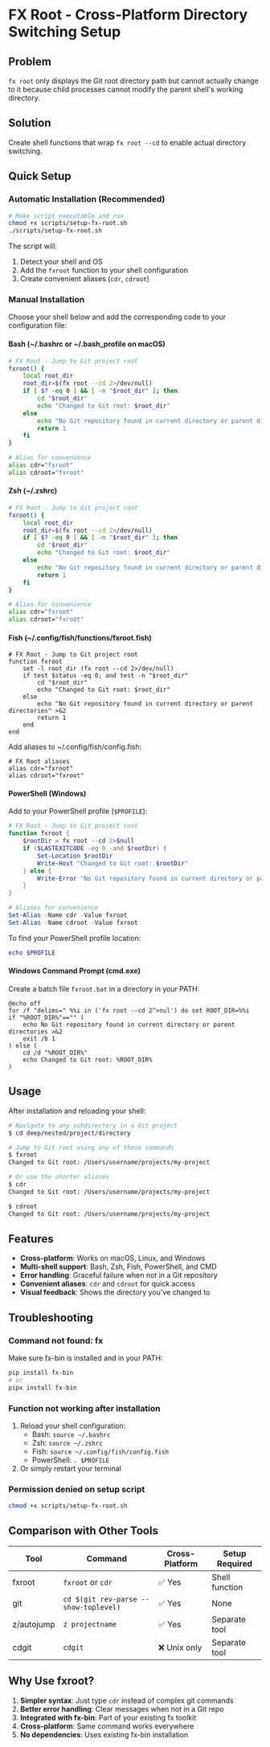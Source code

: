 # FX Root - Cross-Platform Directory Switching Setup

## Problem
`fx root` only displays the Git root directory path but cannot actually change to it because child processes cannot modify the parent shell's working directory.

## Solution
Create shell functions that wrap `fx root --cd` to enable actual directory switching.

## Quick Setup

### Automatic Installation (Recommended)

```bash
# Make script executable and run
chmod +x scripts/setup-fx-root.sh
./scripts/setup-fx-root.sh
```

The script will:
1. Detect your shell and OS
2. Add the `fxroot` function to your shell configuration
3. Create convenient aliases (`cdr`, `cdroot`)

### Manual Installation

Choose your shell below and add the corresponding code to your configuration file:

#### Bash (~/.bashrc or ~/.bash_profile on macOS)

```bash
# FX Root - Jump to Git project root
fxroot() {
    local root_dir
    root_dir=$(fx root --cd 2>/dev/null)
    if [ $? -eq 0 ] && [ -n "$root_dir" ]; then
        cd "$root_dir"
        echo "Changed to Git root: $root_dir"
    else
        echo "No Git repository found in current directory or parent directories" >&2
        return 1
    fi
}

# Alias for convenience
alias cdr="fxroot"
alias cdroot="fxroot"
```

#### Zsh (~/.zshrc)

```zsh
# FX Root - Jump to Git project root
fxroot() {
    local root_dir
    root_dir=$(fx root --cd 2>/dev/null)
    if [ $? -eq 0 ] && [ -n "$root_dir" ]; then
        cd "$root_dir"
        echo "Changed to Git root: $root_dir"
    else
        echo "No Git repository found in current directory or parent directories" >&2
        return 1
    fi
}

# Alias for convenience
alias cdr="fxroot"
alias cdroot="fxroot"
```

#### Fish (~/.config/fish/functions/fxroot.fish)

```fish
# FX Root - Jump to Git project root
function fxroot
    set -l root_dir (fx root --cd 2>/dev/null)
    if test $status -eq 0; and test -n "$root_dir"
        cd "$root_dir"
        echo "Changed to Git root: $root_dir"
    else
        echo "No Git repository found in current directory or parent directories" >&2
        return 1
    end
end
```

Add aliases to ~/.config/fish/config.fish:
```fish
# FX Root aliases
alias cdr="fxroot"
alias cdroot="fxroot"
```

#### PowerShell (Windows)

Add to your PowerShell profile (`$PROFILE`):

```powershell
# FX Root - Jump to Git project root
function fxroot {
    $rootDir = fx root --cd 2>$null
    if ($LASTEXITCODE -eq 0 -and $rootDir) {
        Set-Location $rootDir
        Write-Host "Changed to Git root: $rootDir"
    } else {
        Write-Error "No Git repository found in current directory or parent directories"
    }
}

# Aliases for convenience
Set-Alias -Name cdr -Value fxroot
Set-Alias -Name cdroot -Value fxroot
```

To find your PowerShell profile location:
```powershell
echo $PROFILE
```

#### Windows Command Prompt (cmd.exe)

Create a batch file `fxroot.bat` in a directory in your PATH:

```batch
@echo off
for /f "delims=" %%i in ('fx root --cd 2^>nul') do set ROOT_DIR=%%i
if "%ROOT_DIR%"=="" (
    echo No Git repository found in current directory or parent directories >&2
    exit /b 1
) else (
    cd /d "%ROOT_DIR%"
    echo Changed to Git root: %ROOT_DIR%
)
```

## Usage

After installation and reloading your shell:

```bash
# Navigate to any subdirectory in a Git project
$ cd deep/nested/project/directory

# Jump to Git root using any of these commands
$ fxroot
Changed to Git root: /Users/username/projects/my-project

# Or use the shorter aliases
$ cdr
Changed to Git root: /Users/username/projects/my-project

$ cdroot
Changed to Git root: /Users/username/projects/my-project
```

## Features

- **Cross-platform**: Works on macOS, Linux, and Windows
- **Multi-shell support**: Bash, Zsh, Fish, PowerShell, and CMD
- **Error handling**: Graceful failure when not in a Git repository
- **Convenient aliases**: `cdr` and `cdroot` for quick access
- **Visual feedback**: Shows the directory you've changed to

## Troubleshooting

### Command not found: fx
Make sure fx-bin is installed and in your PATH:
```bash
pip install fx-bin
# or
pipx install fx-bin
```

### Function not working after installation
1. Reload your shell configuration:
   - Bash: `source ~/.bashrc`
   - Zsh: `source ~/.zshrc`
   - Fish: `source ~/.config/fish/config.fish`
   - PowerShell: `. $PROFILE`
2. Or simply restart your terminal

### Permission denied on setup script
```bash
chmod +x scripts/setup-fx-root.sh
```

## Comparison with Other Tools

| Tool | Command | Cross-Platform | Setup Required |
|------|---------|---------------|----------------|
| fxroot | `fxroot` or `cdr` | ✅ Yes | Shell function |
| git | `cd $(git rev-parse --show-toplevel)` | ✅ Yes | None |
| z/autojump | `z projectname` | ✅ Yes | Separate tool |
| cdgit | `cdgit` | ❌ Unix only | Separate tool |

## Why Use fxroot?

1. **Simpler syntax**: Just type `cdr` instead of complex git commands
2. **Better error handling**: Clear messages when not in a Git repo
3. **Integrated with fx-bin**: Part of your existing fx toolkit
4. **Cross-platform**: Same command works everywhere
5. **No dependencies**: Uses existing fx-bin installation